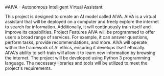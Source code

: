 #AIVA - Autonomous Intelligent Virtual Assistant

This project is designed to create an AI model called AIVA. AIVA is a virtual assistant that will be deployed on a computer and freely explore the internet to search for information. Additionally, it will continuously train itself and improve its capabilities.
Project Features
AIVA will be programmed to offer users a broad range of services. For example, it can answer questions, perform tasks, provide recommendations, and more.
AIVA will operate within the framework of AI ethics, ensuring it develops itself ethically.
AIVA's ability to self-train will allow it to learn new information by browsing the internet.
The project will be developed using Python 3 programming language. The necessary libraries and tools will be utilized to meet the project's requirements.

